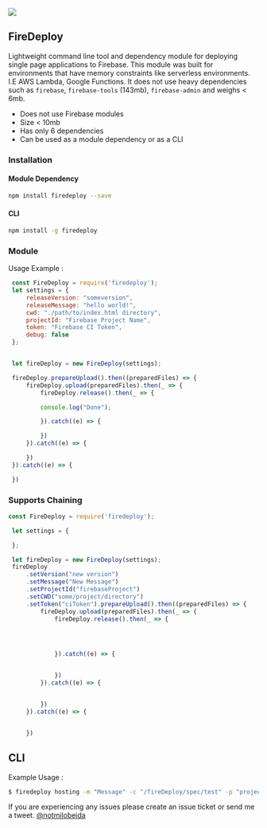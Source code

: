 ![](http://res.cloudinary.com/lqyghlh2f/image/upload/v1511753169/Copy_of_oh_javascript_es3xi0.png)

## FireDeploy
Lightweight command line tool and dependency module for deploying single page applications to Firebase. This module was built for environments that have memory constraints like serverless environments. I.E AWS Lambda, Google Functions. It does not use heavy dependencies such as `firebase`, `firebase-tools` (143mb), `firebase-admin` and weighs < 6mb. 

- Does not use Firebase modules
- Size < 10mb
- Has only 6 dependencies
- Can be used as a module dependency or as a CLI

### Installation
#### Module Dependency
```bash
npm install firedeploy --save
```
#### CLI
```bash
npm install -g firedeploy
```

### Module
Usage Example :
```javascript
 const FireDeploy = require('firedeploy');
 let settings = {
     releaseVersion: "someversion",
     releaseMessage: "hello world!",
     cwd: "./path/to/index.html directory",
     projectId: "Firebase Project Name",
     token: "Firebase CI Token",
     debug: false
 };


 let fireDeploy = new FireDeploy(settings);

 fireDeploy.prepareUpload().then((preparedFiles) => {
     fireDeploy.upload(preparedFiles).then(_ => {
         fireDeploy.release().then(_ => {

         console.log("Done");

         }).catch((e) => {

         })
     }).catch((e) => {

     })
 }).catch((e) => {

 })
```
### Supports Chaining
```javascript
const FireDeploy = require('firedeploy');

 let settings = {

 };

 let fireDeploy = new FireDeploy(settings);
 fireDeploy
     .setVersion("new version")
     .setMessage("New Message")
     .setProjectId("firebaseProject")
     .setCWD("some/project/directory")
     .setToken("ciToken").prepareUpload().then((preparedFiles) => {
         fireDeploy.upload(preparedFiles).then(_ => {
             fireDeploy.release().then(_ => {




             }).catch((e) => {


             })
         }).catch((e) => {


         })
     }).catch((e) => {


     })

```
## CLI
Example Usage :
```bash
$ firedeploy hosting -m "Message" -c "/fireDeploy/spec/test" -p "project name" -t "CI Token"
```
If you are experiencing any issues please create an issue ticket or send me a tweet. [@notmilobejda](https://twitter.com/notMiloBejda)
